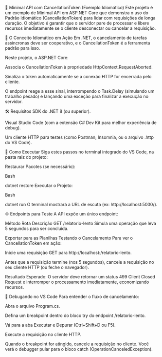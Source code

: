 🚀 Minimal API com CancellationToken (Exemplo Idiomático)
Este projeto é um exemplo de Minimal API em ASP.NET Core que demonstra o uso do Padrão Idiomático (CancellationToken) para lidar com requisições de longa duração. O objetivo é garantir que o servidor pare de processar e libere recursos imediatamente se o cliente desconectar ou cancelar a requisição.

🌟 O Conceito Idiomático em Ação
Em .NET, o cancelamento de tarefas assíncronas deve ser cooperativo, e o CancellationToken é a ferramenta padrão para isso.

Neste projeto, o ASP.NET Core:

Associa o CancellationToken à propriedade HttpContext.RequestAborted.

Sinaliza o token automaticamente se a conexão HTTP for encerrada pelo cliente.

O endpoint reage a esse sinal, interrompendo o Task.Delay (simulando um trabalho pesado) e lançando uma exceção para finalizar a execução no servidor.

🛠️ Requisitos
SDK do .NET 8 (ou superior).

Visual Studio Code (com a extensão C# Dev Kit para melhor experiência de debug).

Um cliente HTTP para testes (como Postman, Insomnia, ou o arquivo .http do VS Code).

🏃 Como Executar
Siga estes passos no terminal integrado do VS Code, na pasta raiz do projeto:

Restaurar Pacotes (se necessário):

Bash

dotnet restore
Executar o Projeto:

Bash

dotnet run
O terminal mostrará a URL de escuta (ex: http://localhost:5000/).

⚙️ Endpoints para Teste
A API expõe um único endpoint:

Método	Rota	Descrição
GET	/relatorio-lento	Simula uma operação que leva 5 segundos para ser concluída.

Exportar para as Planilhas
Testando o Cancelamento
Para ver o CancellationToken em ação:

Inicie uma requisição GET para http://localhost:<porta>/relatorio-lento.

Antes que a requisição termine (nos 5 segundos), cancele a requisição no seu cliente HTTP (ou feche o navegador).

Resultado Esperado: O servidor deve retornar um status 499 Client Closed Request e interromper o processamento imediatamente, economizando recursos.

🔎 Debugando no VS Code
Para entender o fluxo de cancelamento:

Abra o arquivo Program.cs.

Defina um breakpoint dentro do bloco try do endpoint /relatorio-lento.

Vá para a aba Executar e Depurar (Ctrl+Shift+D ou F5).

Execute a requisição no cliente HTTP.

Quando o breakpoint for atingido, cancele a requisição no cliente. Você verá o debugger pular para o bloco catch (OperationCanceledException).